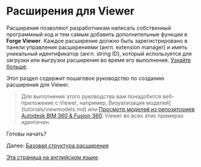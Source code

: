 # Расширения для Viewer

Расширения позволяют  разработчикам написать собственный программный код и тем самым добавить дополнительные функции в **Forge Viewer**. Каждое расширение должно быть зарегистрировано в панели управления расширениями (англ. extension manager) и иметь уникальный идентификатор (англ. string ID), который используется для загрузки или выгрузки расширения во время его выполнения. [Узнайте больше](https://forge.autodesk.com/en/docs/viewer/v7/reference/Extensions/).

Этот раздел содержит пошаговое руководство по созданию расширения для Viewer.

> Для выполнения этого руководства вам понадобится веб-приложение с Viewer, например, Визуализация моделей](tutorials/viewmodels.md) или [Просмотр моделей из репозиториев Autodesk BIM 360 & Fusion 360](tutorials/viewhubmodels.md). Viewer во всех этих примерах идентичен. 

Готовы начать?

Далее: [Базовая структура расширения](viewer/extensions/skeleton.md)

[Эта страница на английском языке](https://learnforge.autodesk.io/#/tutorials/extensions). 
